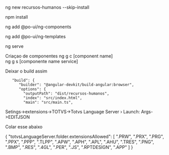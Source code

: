 ng new recursos-humanos --skip-install

npm install

ng add @po-ui/ng-components

ng add @po-ui/ng-templates

ng serve

Criaçao de componentes
ng g c [component name]  
ng g s [componente name service]

Deixar o build assim

       "build": {
          "builder": "@angular-devkit/build-angular:browser",
          "options": {
            "outputPath": "dist/recursos-humanos",
            "index": "src/index.html",
            "main": "src/main.ts",

Setings->extensions->TOTVS->Totvs Language Server › Launch: Args->EDITJSON

Colar esse abaixo

{
    "totvsLanguageServer.folder.extensionsAllowed": [
        ".PRW",
        ".PRX",
        ".PRG",
        ".PPX",
        ".PPP",
        ".TLPP",
        ".APW",
        ".APH",
        ".APL",
        ".AHU",
        ".TRES",
        ".PNG",
        ".BMP",
        ".RES",
        ".4GL",
        ".PER",
        ".JS",
        ".RPTDESIGN",
        ".APP"
    ]
}